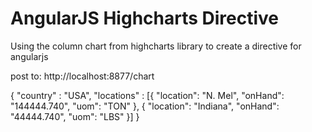 AngularJS Highcharts Directive
========

Using the column chart from highcharts library to create a directive for angularjs


post to:
http://localhost:8877/chart


{
"country" : "USA",
"locations" : [{
    "location": "N. Mel",
    "onHand": "144444.740",
    "uom": "TON"
},
{
    "location": "Indiana",
    "onHand": "44444.740",
    "uom": "LBS"
}]
}
